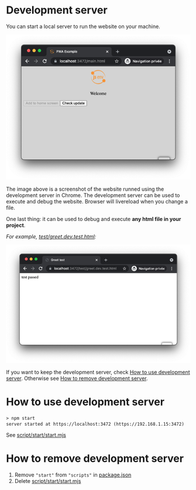 # Development server

You can start a local server to run the website on your machine.

![stuff](./pwa_dev_server.png)

The image above is a screenshot of the website runned using the development server in Chrome. The development server can be used to execute and debug the website. Browser will livereload when you change a file.

One last thing: it can be used to debug and execute **any html file in your project**.

_For example, [test/greet.dev.test.html](../../test/greet.dev.test.html):_

![stuff](./test_dev_server.png)

If you want to keep the development server, check [How to use development server](#how-to-use-development-server). Otherwise see [How to remove development server](#how-to-remove-development-server).

# How to use development server

```console
> npm start
server started at https://localhost:3472 (https://192.168.1.15:3472)
```

See [script/start/start.mjs](../../script/start/start.mjs)

# How to remove development server

1. Remove `"start"` from `"scripts"` in [package.json](../../package.json#L26)
2. Delete [script/start/start.mjs](../../script/start/start.mjs)
